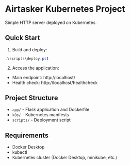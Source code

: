 # Airtasker Kubernetes Project

Simple HTTP server deployed on Kubernetes.

## Quick Start

1. Build and deploy:
```powershell
.\scripts\deploy.ps1
```

2. Access the application:
- Main endpoint: http://localhost/
- Health check: http://localhost/healthcheck

## Project Structure

- `app/` - Flask application and Dockerfile
- `k8s/` - Kubernetes manifests
- `scripts/` - Deployment script

## Requirements

- Docker Desktop
- kubectl
- Kubernetes cluster (Docker Desktop, minikube, etc.) 